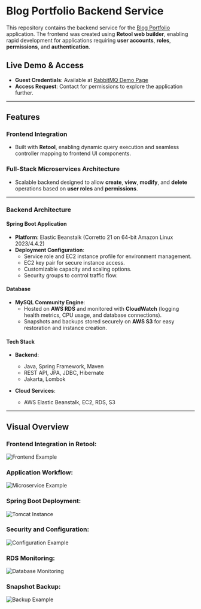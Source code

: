 # Blog Portfolio Backend Service

This repository contains the backend service for the [Blog Portfolio](https://johnathankhoa.retool.com/apps/blogPortfolio) application. The frontend was created using **Retool web builder**, enabling rapid development for applications requiring **user accounts**, **roles**, **permissions**, and **authentication**.

## Live Demo & Access
- **Guest Credentials**: Available at [RabbitMQ Demo Page](https://www.jkn95.dev/demos/rabbitmq)
- **Access Request**: Contact for permissions to explore the application further.

---

## Features

### Frontend Integration
- Built with **Retool**, enabling dynamic query execution and seamless controller mapping to frontend UI components.

### Full-Stack Microservices Architecture
- Scalable backend designed to allow **create**, **view**, **modify**, and **delete** operations based on **user roles** and **permissions**.

---

### Backend Architecture

#### **Spring Boot Application**
- **Platform**: Elastic Beanstalk (Corretto 21 on 64-bit Amazon Linux 2023/4.4.2)
- **Deployment Configuration**:
  - Service role and EC2 instance profile for environment management.
  - EC2 key pair for secure instance access.
  - Customizable capacity and scaling options.
  - Security groups to control traffic flow.

#### **Database**
- **MySQL Community Engine**:
  - Hosted on **AWS RDS** and monitored with **CloudWatch** (logging health metrics, CPU usage, and database connections).
  - Snapshots and backups stored securely on **AWS S3** for easy restoration and instance creation.

#### **Tech Stack**
- **Backend**:
  - Java, Spring Framework, Maven
  - REST API, JPA, JDBC, Hibernate
  - Jakarta, Lombok

- **Cloud Services**:
  - AWS Elastic Beanstalk, EC2, RDS, S3

---

## Visual Overview

### Frontend Integration in Retool:
![Frontend Example](https://github.com/user-attachments/assets/5fde1aa8-db69-48fb-9def-5cd66b70eb63)

### Application Workflow:
![Microservice Example](https://github.com/user-attachments/assets/91cfdc93-fcde-47a4-99ac-8905739b07ec)

### Spring Boot Deployment:
![Tomcat Instance](https://github.com/user-attachments/assets/397ba452-e0ec-4474-8170-6388a098318a)

### Security and Configuration:
![Configuration Example](https://github.com/user-attachments/assets/b61ef82f-63a9-4ff9-a101-8b0b0d82901a)

### RDS Monitoring:
![Database Monitoring](https://github.com/user-attachments/assets/4d735014-799e-44b1-91bb-c4bd6d690512)

### Snapshot Backup:
![Backup Example](https://github.com/user-attachments/assets/97f3aa15-6809-411e-b2fb-161dce00fd64)


